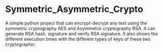 # Symmetric_Asymmetric_Crypto
A simple python project that can encrypt-decrypt any text using the symmetric cryptography AES and Asymmetric cryptography RSA. It can generate RSA hash, signature and verify RSA signature. It also shows the different execution times with the different types of keys of these two cryptographic.
